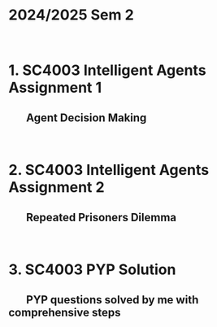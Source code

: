# 2024/2025 Sem 2
<br>

# 1. SC4003 Intelligent Agents Assignment 1
## $~~~~~~$ Agent Decision Making   
<br>  

# 2. SC4003 Intelligent Agents Assignment 2
## $~~~~~~$ Repeated Prisoners Dilemma
<br>

# 3. SC4003 PYP Solution
## $~~~~~~$ PYP questions solved by me with comprehensive steps

